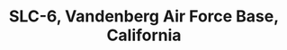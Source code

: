 ---
title: SLC-6, Vandenberg Air Force Base, California
geo-lat: 34.582107875860714
geo-lon: -120.62577719471086
---